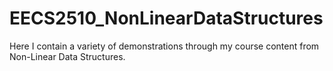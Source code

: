 # EECS2510_NonLinearDataStructures
Here I contain a variety of demonstrations through my course content from Non-Linear Data Structures.
